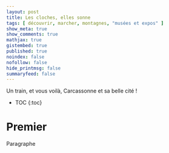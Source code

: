 ```yaml
---
layout: post
title: Les cloches, elles sonne
tags: [ découvrir, marcher, montagnes, "musées et expos" ]
show_meta: true
show_comments: true
mathjax: true
gistembed: true
published: true
noindex: false
nofollow: false
hide_printmsg: false
summaryfeed: false
---
```


Un train, et vous voilà, Carcassonne et sa belle cité !

* TOC
{:toc}

# Premier

Paragraphe

<!---
vim: spell spelllang=fr
-->
